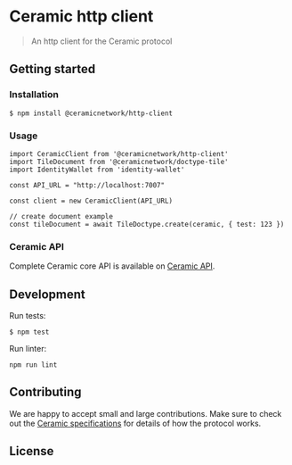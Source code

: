 # Ceramic http client

> An http client for the Ceramic protocol

## Getting started

### Installation
```
$ npm install @ceramicnetwork/http-client
```

### Usage

```
import CeramicClient from '@ceramicnetwork/http-client'
import TileDocument from '@ceramicnetwork/doctype-tile'
import IdentityWallet from 'identity-wallet'

const API_URL = "http://localhost:7007"

const client = new CeramicClient(API_URL)

// create document example
const tileDocument = await TileDoctype.create(ceramic, { test: 123 })

```

### Ceramic API

Complete Ceramic core API is available on [Ceramic API](https://github.com/ceramicnetwork/js-ceramic/blob/master/packages/common/src/ceramic-api.ts).

## Development
Run tests:
```
$ npm test
```

Run linter:
```
npm run lint
```

## Contributing
We are happy to accept small and large contributions. Make sure to check out the [Ceramic specifications](https://github.com/ceramicnetwork/specs) for details of how the protocol works.

## License
